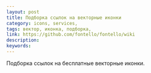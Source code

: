 ```yaml
---
layout: post
title: Подборка ссылок на векторные иконки
category: icons, services, 
tags: вектор, иконка, подборка, 
link: https://github.com/fontello/fontello/wiki
description: 
keywords: 
---
```


<p>Подборка ссылок на бесплатные векторные иконки.</p>
